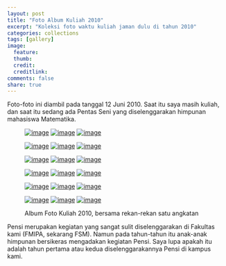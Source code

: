```yaml
---
layout: post
title: "Foto Album Kuliah 2010"
excerpt: "Koleksi foto waktu kuliah jaman dulu di tahun 2010"
categories: collections
tags: [gallery]
image:
  feature: 
  thumb: 
  credit:  
  creditlink: 
comments: false
share: true
---
```


Foto-foto ini diambil pada tanggal 12 Juni 2010. Saat itu saya masih kuliah, dan saat itu sedang ada Pentas Seni yang diselenggarakan himpunan mahasiswa Matematika. 

<figure class="third">
<a href="https://farm5.staticflickr.com/4648/25736535788_b9d856f4e1_o_d.jpg"><img src="https://farm5.staticflickr.com/4648/25736535788_b9d856f4e1_o_d.jpg" alt="image"></a>
<a href="https://farm5.staticflickr.com/4630/27829924369_84370abb0b_o_d.jpg"><img src="https://farm5.staticflickr.com/4630/27829924369_84370abb0b_o_d.jpg" alt="image"></a>
<a href="https://farm5.staticflickr.com/4708/38899060754_62ddc1b507_o_d.jpg"><img src="https://farm5.staticflickr.com/4708/38899060754_62ddc1b507_o_d.jpg" alt="image"></a>

<a href="https://farm5.staticflickr.com/4663/25736529698_94c3a7c6a5_o_d.jpg"><img src="https://farm5.staticflickr.com/4663/25736529698_94c3a7c6a5_o_d.jpg" alt="image"></a>
<a href="https://farm5.staticflickr.com/4764/38899058454_3948c72d09_o_d.jpg"><img src="https://farm5.staticflickr.com/4764/38899058454_3948c72d09_o_d.jpg" alt="image"></a>
<a href="https://farm5.staticflickr.com/4717/38899057624_9d477222b7_o_d.jpg"><img src="https://farm5.staticflickr.com/4717/38899057624_9d477222b7_o_d.jpg" alt="image"></a>

<a href="https://farm5.staticflickr.com/4652/38899056834_b2cce58134_o_d.jpg"><img src="https://farm5.staticflickr.com/4652/38899056834_b2cce58134_o_d.jpg" alt="image"></a>
<a href="https://farm5.staticflickr.com/4697/38899056014_fe74000838_o_d.jpg"><img src="https://farm5.staticflickr.com/4697/38899056014_fe74000838_o_d.jpg" alt="image"></a>
<a href="https://farm5.staticflickr.com/4694/39607213571_baf81d7701_o_d.jpg"><img src="https://farm5.staticflickr.com/4694/39607213571_baf81d7701_o_d.jpg" alt="image"></a>

<a href="https://farm5.staticflickr.com/4720/39577986102_f01bb96e8f_o_d.jpg"><img src="https://farm5.staticflickr.com/4720/39577986102_f01bb96e8f_o_d.jpg" alt="image"></a>
<a href="https://farm5.staticflickr.com/4674/39607212321_0840516ce1_o_d.jpg"><img src="https://farm5.staticflickr.com/4674/39607212321_0840516ce1_o_d.jpg" alt="image"></a>
<a href="https://farm5.staticflickr.com/4770/25736515268_73ecd9dcb7_o_d.jpg"><img src="https://farm5.staticflickr.com/4770/25736515268_73ecd9dcb7_o_d.jpg" alt="image"></a>

<a href="https://farm5.staticflickr.com/4748/39607209361_80ea13e263_o_d.jpg"><img src="https://farm5.staticflickr.com/4748/39607209361_80ea13e263_o_d.jpg" alt="image"></a>
<a href="https://farm5.staticflickr.com/4760/25736507948_057ed00f3b_o_d.jpg"><img src="https://farm5.staticflickr.com/4760/25736507948_057ed00f3b_o_d.jpg" alt="image"></a>
<a href="https://farm5.staticflickr.com/4653/27829902619_e0df7affda_o_d.jpg"><img src="https://farm5.staticflickr.com/4653/27829902619_e0df7affda_o_d.jpg" alt="image"></a>

<a href="https://farm5.staticflickr.com/4650/27829900379_1914f6f371_o_d.jpg"><img src="https://farm5.staticflickr.com/4650/27829900379_1914f6f371_o_d.jpg" alt="image"></a>
<a href="https://farm5.staticflickr.com/4761/39607202391_73f7ff523b_o_d.jpg"><img src="https://farm5.staticflickr.com/4761/39607202391_73f7ff523b_o_d.jpg" alt="image"></a>
<a href="https://farm5.staticflickr.com/4672/39607199741_4a3d3e9e82_o_d.jpg"><img src="https://farm5.staticflickr.com/4672/39607199741_4a3d3e9e82_o_d.jpg" alt="image"></a>

  <figcaption>Album Foto Kuliah 2010, bersama rekan-rekan satu angkatan</figcaption>
</figure>

Pensi merupakan kegiatan yang sangat sulit diselenggarakan di Fakultas kami (FMIPA, sekarang FSM). Namun pada tahun-tahun itu anak-anak himpunan bersikeras mengadakan kegiatan Pensi. Saya lupa apakah itu adalah tahun pertama atau kedua diselenggarakannya Pensi di kampus kami.